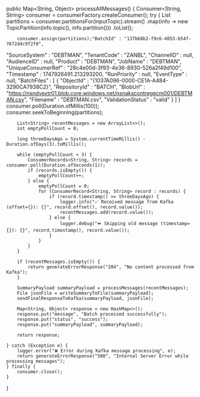 public Map<String, Object> processAllMessages() {
    Consumer<String, String> consumer = consumerFactory.createConsumer();
    try {
        List<TopicPartition> partitions = consumer.partitionsFor(inputTopic).stream()
                .map(info -> new TopicPartition(info.topic(), info.partition()))
                .toList();

        consumer.assign(partitions);"BatchId" : "137b68b2-f9c6-4053-b54f-7672d4c9f2f0",
  "SourceSystem" : "DEBTMAN",
  "TenantCode" : "ZANBL",
  "ChannelID" : null,
  "AudienceID" : null,
  "Product" : "DEBTMAN",
  "JobName" : "DEBTMAN",
  "UniqueConsumerRef" : "28c4e00d-3f93-4e36-8930-526a2f49d100",
  "Timestamp" : 1747926491.213293200,
  "RunPriority" : null,
  "EventType" : null,
  "BatchFiles" : [ {
    "ObjectId" : "{1037A096-0000-CE1A-A484-3290CA7938C2}",
    "RepositoryId" : "BATCH",
    "BlobUrl" : "https://nsndvextr01.blob.core.windows.net/nsnakscontregecm001/DEBTMAN.csv",
    "Filename" : "DEBTMAN.csv",
    "ValidationStatus" : "valid"
  } ]
}
        consumer.poll(Duration.ofMillis(100));
        consumer.seekToBeginning(partitions);

        List<String> recentMessages = new ArrayList<>();
        int emptyPollCount = 0;

        long threeDaysAgo = System.currentTimeMillis() - Duration.ofDays(3).toMillis();

        while (emptyPollCount < 3) {
            ConsumerRecords<String, String> records = consumer.poll(Duration.ofSeconds(1));
            if (records.isEmpty()) {
                emptyPollCount++;
            } else {
                emptyPollCount = 0;
                for (ConsumerRecord<String, String> record : records) {
                    if (record.timestamp() >= threeDaysAgo) {
                        logger.info("✅ Received message from Kafka (offset={}): {}", record.offset(), record.value());
                        recentMessages.add(record.value());
                    } else {
                        logger.debug("⏩ Skipping old message (timestamp={}): {}", record.timestamp(), record.value());
                    }
                }
            }
        }

        if (recentMessages.isEmpty()) {
            return generateErrorResponse("204", "No content processed from Kafka");
        }

        SummaryPayload summaryPayload = processMessages(recentMessages);
        File jsonFile = writeSummaryToFile(summaryPayload);
        sendFinalResponseToKafka(summaryPayload, jsonFile);

        Map<String, Object> response = new HashMap<>();
        response.put("message", "Batch processed successfully");
        response.put("status", "success");
        response.put("summaryPayload", summaryPayload);

        return response;

    } catch (Exception e) {
        logger.error("❌ Error during Kafka message processing", e);
        return generateErrorResponse("500", "Internal Server Error while processing messages");
    } finally {
        consumer.close();
    }
}
